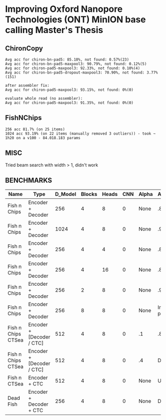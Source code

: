 # Improving Oxford Nanopore Technologies (ONT) MinION base calling Master's Thesis

## ChironCopy

```
Avg acc for chiron-bn-pad5: 85.10%, not found: 0.57%(23)
Avg acc for chiron-bn-pad5-maxpool3: 90.79%, not found: 0.12%(5)
Avg acc for chiron-pad5-maxpool3: 92.33%, not found: 0.10%(4)
Avg acc for chiron-bn-pad5-dropout-maxpool3: 70.90%, not found: 3.77%(151)

after assembler fix:
Avg acc for chiron-pad5-maxpool3: 93.15%, not found: 0%(0)

evaluate whole read (no assembler):
Avg acc for chiron-pad5-maxpool3: 91.35%, not found: 0%(0)
```

## FishNChips

```
256 acc 81.7% (on 25 items)
1024 acc 93.19% (on 22 items (manually removed 3 outliers)) - took ~ 1h20 on a v100 - 84.018.183 params
```

## MISC
Tried beam search with width > 1, didn't work


## BENCHMARKS

| Name               | Type                      | D_Model | Blocks | Heads | CNN | Alpha | Accuracy    | Best ED |
|--------------------|---------------------------|---------|--------|-------|-----|-------|-------------|---------|
| Fish n Chips       | Encoder + Decoder         | 256     | 4      | 8     | 0   | None  | .81         | Unknown |
| Fish n Chips       | Encoder + Decoder         | 1024    | 4      | 8     | 0   | None  | .90         | Unknown |
| Fish n Chips       | Encoder + Decoder         | 256     | 4      | 4     | 0   | None  | .85         | Unknown |
| Fish n Chips       | Encoder + Decoder         | 256     | 4      | 16    | 0   | None  | .887        | Unknown |
| Fish n Chips       | Encoder + Decoder         | 256     | 2      | 8     | 0   | None  | .9074       | Unknown |
| Fish n Chips       | Encoder + Decoder         | 256     | 8      | 8     | 0   | None  | In progress | Unknown |
| Fish n Chips CTSea | Encoder + [Decoder / CTC] | 512     | 4      | 8     | 0   | .1    | .82         | Unknown |
| Fish n Chips CTSea | Encoder + [Decoder / CTC] | 512     | 4      | 8     | 0   | .4    | Disaster    | Unknown |
| Fish n CTSea       | Encoder + CTC             | 512     | 4      | 8     | 0   | None  | Unknown     | 10      |
| Dead Fish          | Encoder + Decoder + CTC   | 256     | 4      | 8     | 0   | None  | Disaster    | Unknown |
